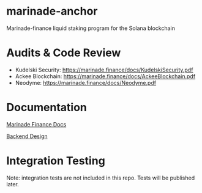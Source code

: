 # marinade-anchor
Marinade-finance liquid staking program for the Solana blockchain

# Audits & Code Review

* Kudelski Security: https://marinade.finance/docs/KudelskiSecurity.pdf 
* Ackee Blockchain: https://marinade.finance/docs/AckeeBlockchain.pdf
* Neodyme: https://marinade.finance/docs/Neodyme.pdf

# Documentation

[Marinade Finance Docs](https://docs.marinade.finance)

[Backend Design](Docs/Backend-Design.md)

# Integration Testing

Note: integration tests are not included in this repo. Tests will be published later.
